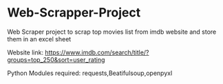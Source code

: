 # Web-Scrapper-Project
Web Scraper project to scrap top movies list from imdb website and store them in an excel sheet

Website link: https://www.imdb.com/search/title/?groups=top_250&sort=user_rating

Python Modules required: requests,Beatifulsoup,openpyxl
